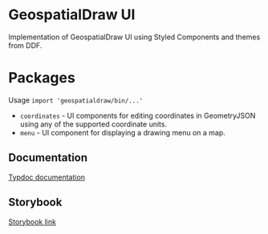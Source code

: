 # GeospatialDraw UI

Implementation of GeospatialDraw UI using Styled Components and themes from DDF.

# Packages

Usage `import 'geospatialdraw/bin/...'`

 * `coordinates` - UI components for editing coordinates in GeometryJSON using any of the supported coordinate units.
 * `menu` - UI component for displaying a drawing menu on a map.

## Documentation

[Typdoc documentation](https://unpkg.com/geospatialdraw-ui@0.2.0/target/storybook/docs/index.html)

## Storybook

[Storybook link](https://unpkg.com/geospatialdraw-ui@0.2.0/target/storybook/index.html)
